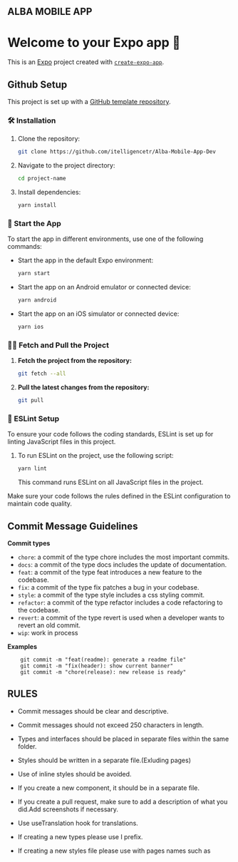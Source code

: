 ## ALBA MOBILE APP

# Welcome to your Expo app 👋

This is an [Expo](https://expo.dev) project created with [`create-expo-app`](https://www.npmjs.com/package/create-expo-app).

## Github Setup

This project is set up with a [GitHub template repository](https://github.com/itelligencetr/Alba-Mobile-App-Dev).

### 🛠 Installation

1. Clone the repository:

   ```bash
   git clone https://github.com/itelligencetr/Alba-Mobile-App-Dev
   ```

2. Navigate to the project directory:

   ```bash
   cd project-name
   ```

3. Install dependencies:

   ```bash
   yarn install
   ```

### 🚀 Start the App

To start the app in different environments, use one of the following commands:

- Start the app in the default Expo environment:

  ```bash
  yarn start
  ```

- Start the app on an Android emulator or connected device:

  ```bash
  yarn android
  ```

- Start the app on an iOS simulator or connected device:

  ```bash
  yarn ios
  ```

### 🧑‍💻 Fetch and Pull the Project

1. **Fetch the project from the repository:**

   ```bash
   git fetch --all
   ```

2. **Pull the latest changes from the repository:**

   ```bash
   git pull
   ```

### 🔧 ESLint Setup

To ensure your code follows the coding standards, ESLint is set up for linting JavaScript files in this project.

1. To run ESLint on the project, use the following script:

   ```bash
   yarn lint
   ```

   This command runs ESLint on all JavaScript files in the project.

Make sure your code follows the rules defined in the ESLint configuration to maintain code quality.

## Commit Message Guidelines

**Commit types**

- `chore`: a commit of the type chore includes the most important commits.
- `docs`: a commit of the type docs includes the update of documentation.
- `feat`: a commit of the type feat introduces a new feature to the codebase.
- `fix`: a commit of the type fix patches a bug in your codebase.
- `style`: a commit of the type style includes a css styling commit.
- `refactor`: a commit of the type refactor includes a code refactoring to the codebase.
- `revert`: a commit of the type revert is used when a developer wants to revert an old commit.
- `wip`: work in process

**Examples**

```
    git commit -m "feat(readme): generate a readme file"
    git commit -m "fix(header): show current banner"
    git commit -m "chore(release): new release is ready"
```

## RULES

- Commit messages should be clear and descriptive.

- Commit messages should not exceed 250 characters in length.

- Types and interfaces should be placed in separate files within the same folder.

- Styles should be written in a separate file.(Exluding pages)

- Use of inline styles should be avoided.

- If you create a new component, it should be in a separate file.

- If you create a pull request, make sure to add a description of what you did.Add screenshots if necessary.

- Use useTranslation hook for translations.

- If creating a new types please use I prefix.

- If creating a new styles file please use with pages names such as
